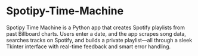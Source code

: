 # Spotipy-Time-Machine
Spotipy Time Machine is a Python app that creates Spotify playlists from past Billboard charts. Users enter a date, and the app scrapes song data, searches tracks on Spotify, and builds a private playlist—all through a sleek Tkinter interface with real-time feedback and smart error handling.
